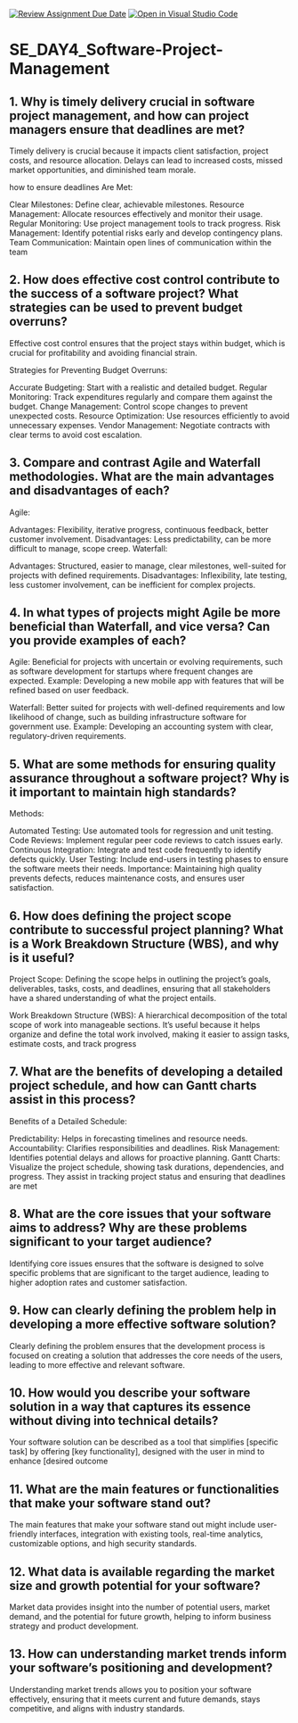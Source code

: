 [![Review Assignment Due Date](https://classroom.github.com/assets/deadline-readme-button-22041afd0340ce965d47ae6ef1cefeee28c7c493a6346c4f15d667ab976d596c.svg)](https://classroom.github.com/a/9pw6JKcu)
[![Open in Visual Studio Code](https://classroom.github.com/assets/open-in-vscode-2e0aaae1b6195c2367325f4f02e2d04e9abb55f0b24a779b69b11b9e10269abc.svg)](https://classroom.github.com/online_ide?assignment_repo_id=15652544&assignment_repo_type=AssignmentRepo)
# SE_DAY4_Software-Project-Management
## 1. Why is timely delivery crucial in software project management, and how can project managers ensure that deadlines are met?
Timely delivery is crucial because it impacts client satisfaction, project costs, and resource allocation. Delays can lead to increased costs, missed market opportunities, and diminished team morale.

how to ensure deadlines Are Met:

Clear Milestones: Define clear, achievable milestones.
Resource Management: Allocate resources effectively and monitor their usage.
Regular Monitoring: Use project management tools to track progress.
Risk Management: Identify potential risks early and develop contingency plans.
Team Communication: Maintain open lines of communication within the team
## 2. How does effective cost control contribute to the success of a software project? What strategies can be used to prevent budget overruns?
Effective cost control ensures that the project stays within budget, which is crucial for profitability and avoiding financial strain.

Strategies for Preventing Budget Overruns:

Accurate Budgeting: Start with a realistic and detailed budget.
Regular Monitoring: Track expenditures regularly and compare them against the budget.
Change Management: Control scope changes to prevent unexpected costs.
Resource Optimization: Use resources efficiently to avoid unnecessary expenses.
Vendor Management: Negotiate contracts with clear terms to avoid cost escalation.
## 3. Compare and contrast Agile and Waterfall methodologies. What are the main advantages and disadvantages of each?
Agile:

Advantages: Flexibility, iterative progress, continuous feedback, better customer involvement.
Disadvantages: Less predictability, can be more difficult to manage, scope creep.
Waterfall:

Advantages: Structured, easier to manage, clear milestones, well-suited for projects with defined requirements.
Disadvantages: Inflexibility, late testing, less customer involvement, can be inefficient for complex projects.
## 4. In what types of projects might Agile be more beneficial than Waterfall, and vice versa? Can you provide examples of each?
Agile: Beneficial for projects with uncertain or evolving requirements, such as software development for startups where frequent changes are expected.
Example: Developing a new mobile app with features that will be refined based on user feedback.

Waterfall: Better suited for projects with well-defined requirements and low likelihood of change, such as building infrastructure software for government use. Example: Developing an accounting system with clear, regulatory-driven requirements.
## 5. What are some methods for ensuring quality assurance throughout a software project? Why is it important to maintain high standards?
Methods:

Automated Testing: Use automated tools for regression and unit testing.
Code Reviews: Implement regular peer code reviews to catch issues early.
Continuous Integration: Integrate and test code frequently to identify defects quickly.
User Testing: Include end-users in testing phases to ensure the software meets their needs.
Importance: Maintaining high quality prevents defects, reduces maintenance costs, and ensures user satisfaction.
## 6. How does defining the project scope contribute to successful project planning? What is a Work Breakdown Structure (WBS), and why is it useful?
Project Scope: Defining the scope helps in outlining the project’s goals, deliverables, tasks, costs, and deadlines, ensuring that all stakeholders have a shared understanding of what the project entails.

Work Breakdown Structure (WBS): A hierarchical decomposition of the total scope of work into manageable sections. It’s useful because it helps organize and define the total work involved, making it easier to assign tasks, estimate costs, and track progress
## 7. What are the benefits of developing a detailed project schedule, and how can Gantt charts assist in this process?
Benefits of a Detailed Schedule:

Predictability: Helps in forecasting timelines and resource needs.
Accountability: Clarifies responsibilities and deadlines.
Risk Management: Identifies potential delays and allows for proactive planning.
Gantt Charts: Visualize the project schedule, showing task durations, dependencies, and progress. They assist in tracking project status and ensuring that deadlines are met
## 8. What are the core issues that your software aims to address? Why are these problems significant to your target audience?
Identifying core issues ensures that the software is designed to solve specific problems that are significant to the target audience, leading to higher adoption rates and customer satisfaction.
## 9. How can clearly defining the problem help in developing a more effective software solution?
Clearly defining the problem ensures that the development process is focused on creating a solution that addresses the core needs of the users, leading to more effective and relevant software.
## 10. How would you describe your software solution in a way that captures its essence without diving into technical details?
Your software solution can be described as a tool that simplifies [specific task] by offering [key functionality], designed with the user in mind to enhance [desired outcome
## 11. What are the main features or functionalities that make your software stand out?
The main features that make your software stand out might include user-friendly interfaces, integration with existing tools, real-time analytics, customizable options, and high security standards.
## 12. What data is available regarding the market size and growth potential for your software?
Market data provides insight into the number of potential users, market demand, and the potential for future growth, helping to inform business strategy and product development.
## 13. How can understanding market trends inform your software’s positioning and development?
Understanding market trends allows you to position your software effectively, ensuring that it meets current and future demands, stays competitive, and aligns with industry standards.
